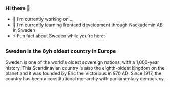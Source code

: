 ### Hi there 👋

- 🔭 I’m currently working on ...
- 🌱 I’m currently learning frontend development through Nackademin AB in Sweden
- ⚡ Fun fact about Sweden while you're here: 
### Sweden is the 6yh oldest country in Europe
Sweden is one of the world's oldest sovereign nations, with a 1,000-year history. This Scandinavian country is also the eighth-oldest kingdom on the planet and it was founded by Eric the Victorious in 970 AD. Since 1917, the country has been a constitutional monarchy with parliamentary democracy.
